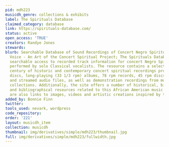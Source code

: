 ```yaml
---
pid: mdh223
musicdh_genre: collections & exhibits
label: The Spirituals Database
claimed_category: database
link: https://spirituals-database.com/
status: active
open_access: 'TRUE'
creators: Randye Jones
stewards: 
blurb: Searchable Database of Sound Recordings of Concert Negro Spirituals for Solo
  Voice - An Art of the Concert Spiritual Project; The Spirituals Database offers
  searchable access to recorded track information for concert Negro Spiritual settings
  performed by solo Classical vocalists. The resource contains a selection from a
  century of historic and contemporary concert spiritual recordings produced on compact
  discs, long-playing (33 1/3 rpm) albums, 78 rpm records, 45 rpm discs, audio cassettes
  and streamed audio files, as well as demonstration recordings from musical score
  collections. Additionally, the site offers a number of historical, biographical
  and bibliographical resources related to this African American music style. There
  are also links to images, videos and artistic creations inspired by the Negro spiritual.
added_by: Bonnie Finn
twitter: 
tools_used: nevark, wordpress
code_repository: 
order: '221'
layout: musicdh_item
collection: musicdh
thumbnail: img/derivatives/simple/mdh223/thumbnail.jpg
full: img/derivatives/simple/mdh223/fullwidth.jpg
---
```

